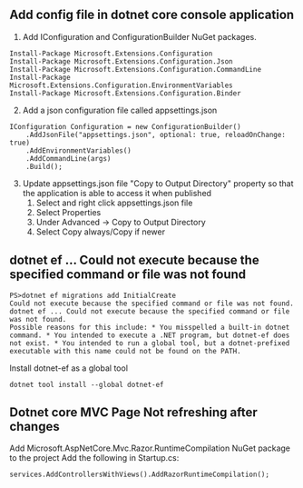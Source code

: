 ## Add config file in dotnet core console application

1. Add IConfiguration and ConfigurationBuilder NuGet packages.
```
Install-Package Microsoft.Extensions.Configuration
Install-Package Microsoft.Extensions.Configuration.Json
Install-Package Microsoft.Extensions.Configuration.CommandLine
Install-Package Microsoft.Extensions.Configuration.EnvironmentVariables 
Install-Package Microsoft.Extensions.Configuration.Binder
```

2. Add a json configuration file called appsettings.json
```
IConfiguration Configuration = new ConfigurationBuilder()
    .AddJsonFile("appsettings.json", optional: true, reloadOnChange: true)
    .AddEnvironmentVariables()
    .AddCommandLine(args)
    .Build();
```

3. Update appsettings.json file "Copy to Output Directory" property so that the application is able to access it when published
    1. Select and right click appsettings.json file
    2. Select Properties
    3. Under Advanced -> Copy to Output Directory 
    4. Select Copy always/Copy if newer

## dotnet ef ... Could not execute because the specified command or file was not found

```
PS>dotnet ef migrations add InitialCreate 
Could not execute because the specified command or file was not found. dotnet ef ... Could not execute because the specified command or file was not found. 
Possible reasons for this include: * You misspelled a built-in dotnet command. * You intended to execute a .NET program, but dotnet-ef does not exist. * You intended to run a global tool, but a dotnet-prefixed executable with this name could not be found on the PATH.
```

Install dotnet-ef as a global tool 
```
dotnet tool install --global dotnet-ef
```

## Dotnet core MVC Page Not refreshing after changes

Add Microsoft.AspNetCore.Mvc.Razor.RuntimeCompilation NuGet package to the project
Add the following in Startup.cs:
```
services.AddControllersWithViews().AddRazorRuntimeCompilation();
```




